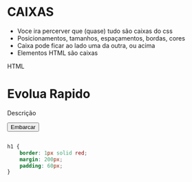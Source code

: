 # CAIXAS


* Voce ira percerver que (quase) tudo são caixas do css
* Posicionamentos, tamanhos, espaçamentos, bordas, cores
* Caixa pode ficar ao lado uma da outra, ou acima
* Elementos HTML são caixas



HTML
<h1>Evolua Rapido</h1>
<p>Descrição<p>
<button>Embarcar</button>



```css 

h1 {
    border: 1px solid red;
    margin: 200px;
    padding: 60px;
}